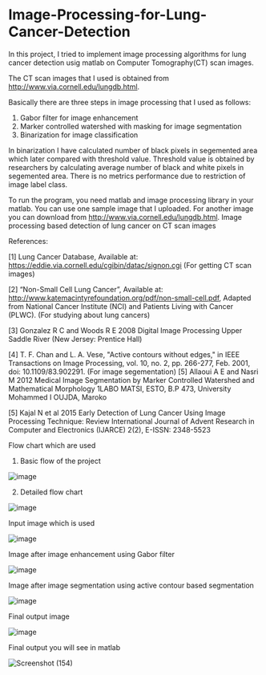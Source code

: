 # Image-Processing-for-Lung-Cancer-Detection

In this project, I tried to implement image processing algorithms for lung cancer detection usig matlab on Computer Tomography(CT) scan images.

The CT scan images that I used is obtained from http://www.via.cornell.edu/lungdb.html. 

Basically there are three steps in image processing that I used as follows:
1. Gabor filter for image enhancement
2. Marker controlled watershed with masking for image segmentation
3. Binarization for image classification

In binarization I have calculated number of black pixels in segemented area which later compared with threshold value. Threshold value is obtained by researchers by calculating average number of black and white pixels in segemented area.
There is no metrics performance due to restriction of image label class.

To run the program, you need matlab and image processing library in your matlab. You can use one sample image that I uploaded. For another image you can download from http://www.via.cornell.edu/lungdb.html. Image processing based detection of lung cancer on CT scan images

References:

[1] Lung Cancer Database, Available at: https://eddie.via.cornell.edu/cgibin/datac/signon.cgi
    (For getting CT scan images)

[2] “Non-Small Cell Lung Cancer”, Available at:   http://www.katemacintyrefoundation.org/pdf/non-small-cell.pdf, Adapted from National Cancer Institute (NCI) and Patients Living with Cancer (PLWC). 
    (For studying about lung cancers)

[3] Gonzalez R C and Woods R E 2008 Digital Image Processing Upper Saddle River (New Jersey: Prentice Hall)

[4] T. F. Chan and L. A. Vese, "Active contours without edges," in IEEE Transactions on Image Processing, vol. 10, no. 2, pp. 266-277, Feb. 2001, doi: 10.1109/83.902291.
    (For image segementation)
[5] Allaoui A E and Nasri M 2012 Medical Image Segmentation by Marker Controlled Watershed and Mathematical Morphology 1LABO MATSI, ESTO, B.P 473, University Mohammed I OUJDA, Maroko

[5] Kajal N et al 2015 Early Detection of Lung Cancer Using Image Processing Technique: Review International Journal of
Advent Research in Computer and Electronics (IJARCE) 2(2), E-ISSN: 2348-5523


Flow chart which are used

1. Basic flow of the project 

![image](https://user-images.githubusercontent.com/68813874/102759102-ae676100-4399-11eb-8aff-03f809cba1c9.png)

2. Detailed flow chart 

![image](https://user-images.githubusercontent.com/68813874/102759183-c9d26c00-4399-11eb-8a85-01e494466249.png)

Input image which is used 

![image](https://user-images.githubusercontent.com/68813874/102759292-ebcbee80-4399-11eb-98cd-db7b75d5bbd2.png)

Image after image enhancement using Gabor filter

![image](https://user-images.githubusercontent.com/68813874/102759360-04d49f80-439a-11eb-9fe1-7df0f5ea683f.png)

Image after image segmentation using active contour based segmentation

![image](https://user-images.githubusercontent.com/68813874/102759427-1ddd5080-439a-11eb-832d-708e7101ccc9.png)

Final output image

![image](https://user-images.githubusercontent.com/68813874/102759481-3188b700-439a-11eb-9c56-fef13b74a4c5.png)

Final output you will see in matlab

![Screenshot (154)](https://user-images.githubusercontent.com/68813874/102760719-f7b8b000-439b-11eb-9a42-b8dd09abf49b.png)



